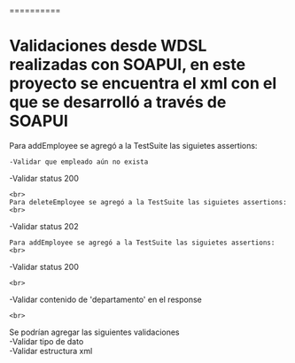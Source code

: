 
==========

# Validaciones desde WDSL realizadas con SOAPUI, en este proyecto se encuentra el xml con el que se desarrolló a través de SOAPUI

Para addEmployee se agregó a la TestSuite las siguietes assertions:
<br>
```
-Validar que empleado aún no exista
```


-Validar status 200
```
<br>
Para deleteEmployee se agregó a la TestSuite las siguietes assertions:
<br>
```
-Validar status 202
```
Para addEmployee se agregó a la TestSuite las siguietes assertions:
<br>
```
-Validar status 200
```
<br>
```
-Validar contenido de 'departamento' en el response
```
<br>
```
Se podrían agregar las siguientes validaciones
<br>
-Validar tipo de dato
<br>
-Validar estructura xml
